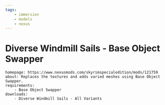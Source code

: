 ```yaml
---
tags:
    - immersion
    - models
    - nexus
---
```


# Diverse Windmill Sails - Base Object Swapper

```project_info
homepage: https://www.nexusmods.com/skyrimspecialedition/mods/121759
about: Replaces the textures and adds varied meshes using Base Object Swapper.
requirements:
    - Base Object Swapper
downloads:
    - Diverse Windmill Sails - All Variants
```
